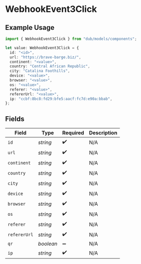 # WebhookEvent3Click

## Example Usage

```typescript
import { WebhookEvent3Click } from "dub/models/components";

let value: WebhookEvent3Click = {
  id: "<id>",
  url: "https://brave-barge.biz/",
  continent: "<value>",
  country: "Central African Republic",
  city: "Catalina Foothills",
  device: "<value>",
  browser: "<value>",
  os: "<value>",
  referer: "<value>",
  refererUrl: "<value>",
  ip: "ccbf:8bc8:fd29:bfe5:aacf:fc7d:e90a:bbab",
};
```

## Fields

| Field              | Type               | Required           | Description        |
| ------------------ | ------------------ | ------------------ | ------------------ |
| `id`               | *string*           | :heavy_check_mark: | N/A                |
| `url`              | *string*           | :heavy_check_mark: | N/A                |
| `continent`        | *string*           | :heavy_check_mark: | N/A                |
| `country`          | *string*           | :heavy_check_mark: | N/A                |
| `city`             | *string*           | :heavy_check_mark: | N/A                |
| `device`           | *string*           | :heavy_check_mark: | N/A                |
| `browser`          | *string*           | :heavy_check_mark: | N/A                |
| `os`               | *string*           | :heavy_check_mark: | N/A                |
| `referer`          | *string*           | :heavy_check_mark: | N/A                |
| `refererUrl`       | *string*           | :heavy_check_mark: | N/A                |
| `qr`               | *boolean*          | :heavy_minus_sign: | N/A                |
| `ip`               | *string*           | :heavy_check_mark: | N/A                |